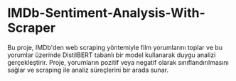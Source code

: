 # IMDb-Sentiment-Analysis-With-Scraper
Bu proje, IMDb'den web scraping yöntemiyle film yorumlarını toplar ve bu yorumlar üzerinde DistilBERT tabanlı bir model kullanarak duygu analizi gerçekleştirir. Proje, yorumların pozitif veya negatif olarak sınıflandırılmasını sağlar ve scraping ile analiz süreçlerini bir arada sunar.
